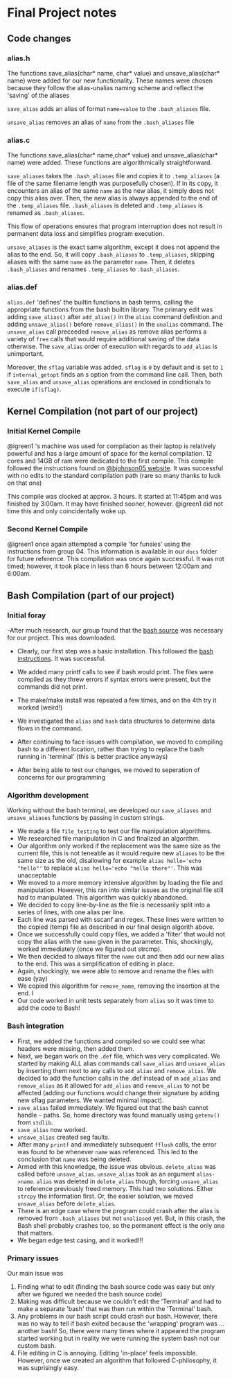 # Final Project notes 

## Code changes

### alias.h

The functions save_alias(char* name, char* value) and unsave_alias(char* name) were added for our new functionality. These names were chosen because they follow the alias-unalias naming scheme and reflect the 'saving' of the aliases

`save_alias` adds an alias of format `name=value` to the `.bash_aliases` file.

`unsave_alias` removes an alias of `name` from the `.bash_aliases` file

### alias.c

The functions save_alias(char* name,char* value) and unsave_alias(char* name) were added. These functions are algorithmically straightforward. 

`save_aliases` takes the `.bash_aliases` file and copies it to `.temp_aliases` (a file of the same filename length was purposefully chosen). If in its copy, it encounters an alias of the same `name` as the new alias, it simply does not copy this alias over. Then, the new alias is always appended to the end of the `.temp_aliases` file. `.bash_aliases` is deleted and `.temp_aliases` is renamed as `.bash_aliases`. 

This flow of operations ensures that program interruption does not result in permanent data loss and simplifies program execution.

`unsave_aliases` is the exact same algorithm, except it does not append the alias to the end. So, it will copy `.bash_aliases` to `.temp_aliases`, skipping aliases with the same `name` as the parameter `name`. Then, it deletes `.bash_aliases` and renames `.temp_aliases` to `.bash_aliases`. 

### alias.def

`alias.def` 'defines' the builtin functions in bash terms, calling the appropriate functions from the bash builtin library. The primary edit was adding `save_alias()` after `add_alias()` in the `alias` command definition and adding `unsave_alias()` before `remove_alias()` in the `unalias` command. The `unsave_alias` call preceeded `remove_alias` as remove alias performs a variety of `free` calls that would require additional saving of the data otherwise. The `save_alias` order of execution with regards to `add_alias` is unimportant.

Moreover, the `sflag` variable was added. `sflag` is `0` by default and is set to `1` if `internal_getopt` finds an s option from the command line call. Then, both `save_alias` and `unsave_alias` operations are enclosed in conditionals to execute `if(sflag)`. 

## Kernel Compilation (not part of our project)

### Initial Kernel Compile

@igreen1 's machine was used for compilation as their laptop is relatively powerful and has a large amount of space for the kernal compilation. 12 cores and 14GB of ram were dedicated to the first compile. This compile followed the instructions found on [@bjohnson05 website](https://bjohnson.lmu.build/cmsi387web/osproject.html). It was successful with no edits to the standard compilation path (rare so many thanks to luck on that one)

This compile was clocked at approx. 3 hours. It started at 11:45pm and was finished by 3:00am. It may have finished sooner, however. @igreen1 did not time this and only coincidentally woke up.

### Second Kernel Compile

@igreen1 once again attempted a compile 'for funsies' using the instructions from group 04. This information is available in our `docs` folder for future reference. This compilation was once again successful. It was not timed; however, it took place in less than 6 hours between 12:00am and 6:00am.

## Bash Compilation (part of our project)

### Initial foray 

-After much research, our group found that the [bash source](https://ftp.gnu.org/gnu/bash/) was necessary for our project. This was downloaded.

- Clearly, our first step was a basic installation. This followed the [bash instructions](https://www.gnu.org/software/bash/manual/html_node/Installing-Bash.html). It was successful.

- We added many printf calls to see if bash would print. The files were compiled as they threw errors if syntax errors were present, but the commands did not print.
- The make/make install was repeated a few times, and on the 4th try it worked (weird!)
- We investigated the `alias` and `hash` data structures to determine data flows in the command. 
- After continuing to face issues with compilation, we moved to compiling bash to a different location, rather than trying to replace the bash running in 'terminal' (this is better practice anyways)
- After being able to test our changes, we moved to seperation of concerns for our programming

### Algorithm development 
Working without the bash terminal, we developed our `save_aliases` and `unsave_aliases` functions by passing in custom strings.

- We made a file `file_testing` to test our file manipulation algorithms.
- We researched file manipulation in C and finalized an algorithm. 
- Our algorithm only worked if the replacement was the same size as the current file, this is not teneable as it would require new `aliases` to be the same size as the old, disallowing for example `alias hello='echo "hello"'` to replace `alias hello='echo "hello there"'`. This was unacceptable
- We moved to a more memory intensive algorithm by loading the file and manipulation. However, this ran into similar issues as the original file still had to manipulated. This algorithm was quickly abandoned.
- We decided to copy line-by-line as the file is necessarily split into a series of lines, with one alias per line. 
- Each line was parsed with sscanf and regex. These lines were written to the copied (temp) file as described in our final design algorith above.
- Once we successfully could copy files, we added a 'filter' that would not copy the alias with the `name` given in the parameter. This, shockingly, worked immediately (once we figured out strcmp).
- We then decided to always filter the `name` out and then add our new alias to the end. This was a simplification of editing in place.
- Again, shockingly, we were able to remove and rename the files with ease (yay)
- We copied this algorithm for `remove_name`, removing the insertion at the end. I
- Our code worked in unit tests separately from `alias` so it was time to add the code to Bash!


### Bash integration

- First, we added the functions and compiled so we could see what headers were missing, then added them.
- Next, we began work on the `.def` file, which was very complicated. We started by making ALL alias commands call `save_alias` and `unsave_alias` by inserting them next to any calls to `add_alias` and `remove_alias`. We decided to add the function calls in the .def instead of in `add_alias` and `remove_alias` as it allowed for `add_alias` and `remove_alias` to not be affected (adding our functions would change their signature by adding new sflag parameters. We wanted minimal impact).
- `save_alias` failed immediately. We figured out that the bash cannot handle `~` paths. So, home directory was found manually using `getenv()` from `stdlib`. 
- `save_alias` now worked.
- `unsave_alias` created seg faults. 
- After many `printf` and immediately subsequent `fflush` calls, the error was found to be whenever `name` was referenced. This led to the conclusion that `name` was being deleted. 
- Armed with this knowledge, the issue was obvious. `delete_alias` was called before `unsave_alias`. `unsave_alias` took as an argument `alias->name`. `alias` was deleted in `delete_alias` though, forcing `unsave_alias` to reference previously freed memory. This had two solutions. Either `strcpy` the information first. Or, the easier solution, we moved `unsave_alias` before `delete_alias`. 
- There is an edge case where the program could crash after the alias is removed from `.bash_aliases` but not `unaliased` yet. But, in this crash, the Bash shell probably crashes too, so the permanent effect is the only one that matters.
- We began edge test casing, and it worked!!!


### Primary issues

Our main issue was 
1. Finding what to edit (finding the bash source code was easy but only after we figured we needed the bash source code)
2. Making was difficult because we couldn't edit the 'Terminal' and had to make a separate 'bash' that was then run within the 'Terminal' bash.
3. Any problems in our bash script could crash our bash. However, there was no way to tell if bash exited because the 'wrapping' program was ... another bash! So, there were many times where it appeared the program started working but in reality we were running the system bash not our custom bash.
4. File editing in C is annoying. Editing 'in-place' feels impossible. However, once we created an algorithm that followed C-philosophy, it was suprisingly easy.